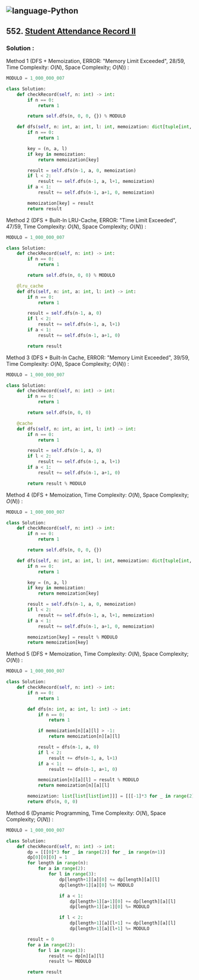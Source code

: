 ![language-Python](https://img.shields.io/badge/Python-ffd43b?style=for-the-badge&logo=PYTHON)
---

## 552. [Student Attendance Record II](https://leetcode.com/problems/student-attendance-record-ii)

### Solution :

Method 1 (DFS + Memoization, ERROR: "Memory Limit Exceeded", 28/59, Time Complexity: $O(N)$, Space Complexity; $O(N)$) :
```python
MODULO = 1_000_000_007

class Solution:
    def checkRecord(self, n: int) -> int:
        if n == 0:
            return 1

        return self.dfs(n, 0, 0, {}) % MODULO

    def dfs(self, n: int, a: int, l: int, memoization: dict[tuple[int, int, int], int]) -> int:
        if n == 0:
            return 1

        key = (n, a, l)
        if key in memoization:
            return memoization[key]

        result = self.dfs(n-1, a, 0, memoization)
        if l < 2:
            result += self.dfs(n-1, a, l+1, memoization)
        if a < 1:
            result += self.dfs(n-1, a+1, 0, memoization)

        memoization[key] = result
        return result
```

Method 2 (DFS + Built-In LRU-Cache, ERROR: "Time Limit Exceeded", 47/59, Time Complexity: $O(N)$, Space Complexity; $O(N)$) :
```python
MODULO = 1_000_000_007

class Solution:
    def checkRecord(self, n: int) -> int:
        if n == 0:
            return 1

        return self.dfs(n, 0, 0) % MODULO

    @lru_cache
    def dfs(self, n: int, a: int, l: int) -> int:
        if n == 0:
            return 1

        result = self.dfs(n-1, a, 0)
        if l < 2:
            result += self.dfs(n-1, a, l+1)
        if a < 1:
            result += self.dfs(n-1, a+1, 0)

        return result
```

Method 3 (DFS + Built-In Cache, ERROR: "Memory Limit Exceeded", 39/59, Time Complexity: $O(N)$, Space Complexity; $O(N)$) :
```python
MODULO = 1_000_000_007

class Solution:
    def checkRecord(self, n: int) -> int:
        if n == 0:
            return 1

        return self.dfs(n, 0, 0)

    @cache
    def dfs(self, n: int, a: int, l: int) -> int:
        if n == 0:
            return 1

        result = self.dfs(n-1, a, 0)
        if l < 2:
            result += self.dfs(n-1, a, l+1)
        if a < 1:
            result += self.dfs(n-1, a+1, 0)

        return result % MODULO
```

Method 4 (DFS + Memoization, Time Complexity: $O(N)$, Space Complexity; $O(N)$) :
```python
MODULO = 1_000_000_007

class Solution:
    def checkRecord(self, n: int) -> int:
        if n == 0:
            return 1

        return self.dfs(n, 0, 0, {})

    def dfs(self, n: int, a: int, l: int, memoization: dict[tuple[int, int, int], int]) -> int:
        if n == 0:
            return 1

        key = (n, a, l)
        if key in memoization:
            return memoization[key]

        result = self.dfs(n-1, a, 0, memoization)
        if l < 2:
            result += self.dfs(n-1, a, l+1, memoization)
        if a < 1:
            result += self.dfs(n-1, a+1, 0, memoization)

        memoization[key] = result % MODULO
        return memoization[key]
```

Method 5 (DFS + Memoization, Time Complexity: $O(N)$, Space Complexity; $O(N)$) :
```python
MODULO = 1_000_000_007

class Solution:
    def checkRecord(self, n: int) -> int:
        if n == 0:
            return 1

        def dfs(n: int, a: int, l: int) -> int:
            if n == 0:
                return 1

            if memoization[n][a][l] > -1:
                return memoization[n][a][l]

            result = dfs(n-1, a, 0)
            if l < 2:
                result += dfs(n-1, a, l+1)
            if a < 1:
                result += dfs(n-1, a+1, 0)

            memoization[n][a][l] = result % MODULO
            return memoization[n][a][l]

        memoization: list[list[list[int]]] = [[[-1]*3 for _ in range(2)] for _ in range(n+1)]
        return dfs(n, 0, 0)
```

Method 6 (Dynamic Programming, Time Complexity: $O(N)$, Space Complexity; $O(N)$) :
```python
MODULO = 1_000_000_007

class Solution:
    def checkRecord(self, n: int) -> int:
        dp = [[[0]*3 for _ in range(2)] for _ in range(n+1)]
        dp[0][0][0] = 1
        for length in range(n):
            for a in range(2):
                for l in range(3):
                    dp[length+1][a][0] += dp[length][a][l]
                    dp[length+1][a][0] %= MODULO

                    if a < 1:
                        dp[length+1][a+1][0] += dp[length][a][l]
                        dp[length+1][a+1][0] %= MODULO

                    if l < 2:
                        dp[length+1][a][l+1] += dp[length][a][l]
                        dp[length+1][a][l+1] %= MODULO

        result = 0
        for a in range(2):
            for l in range(3):
                result += dp[n][a][l]
                result %= MODULO

        return result
```
